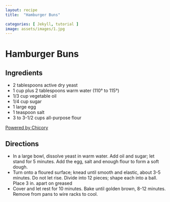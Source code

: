 ```yaml
---
layout: recipe
title:  "Hamburger Buns"

categories: [ Jekyll, tutorial ]
image: assets/images/1.jpg
---
```

# Hamburger Buns

## Ingredients

- 2 tablespoons active dry yeast
- 1 cup plus 2 tablespoons warm water \(110° to 115°\)
- 1/3 cup vegetable oil
- 1/4 cup sugar
- 1 large egg
- 1 teaspoon salt
- 3 to 3\-1/2 cups all\-purpose flour

[Powered by Chicory](http://chicory.co/?utm_source=widget-button&utm_medium=click-powered-by&utm_campaign=powered-by-chicory)

## Directions

- In a large bowl, dissolve yeast in warm water. Add oil and sugar; let stand for 5 minutes. Add the egg, salt and enough flour to form a soft dough.
- Turn onto a floured surface; knead until smooth and elastic, about 3\-5 minutes. Do not let rise. Divide into 12 pieces; shape each into a ball. Place 3 in. apart on greased 
- Cover and let rest for 10 minutes. Bake until golden brown, 8\-12 minutes. Remove from pans to wire racks to cool.
